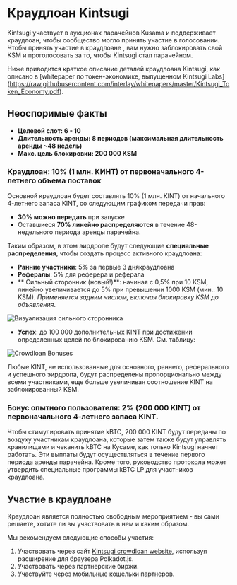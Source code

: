 # Краудлоан Kintsugi

Kintsugi участвует в аукционах парачейнов Kusama и поддерживает краудлоан, чтобы сообщество могло принять участие в голосовании.
Чтобы принять участие в краудлоане , вам нужно заблокировать свой KSM и проголосовать за то, чтобы Kintsugi стал парачейном.

Ниже приводится краткое описание деталей краудлоана Kintsugi, как описано в [whitepaper по токен-экономике, выпущенном Kintsugi Labs] (https://raw.githubusercontent.com/interlay/whitepapers/master/Kintsugi_Token_Economy.pdf).

## Неоспоримые факты

* **Целевой слот: 6 - 10**
* **Длительность аренды: 8 периодов (максимальная длительность аренды ~48 недель)**
* **Макс. цель блокировки: 200 000 KSM**

### Краудлоан: 10% (1 млн. КИНТ) от первоначального 4-летнего объема поставок

Основной краудлоан будет составлять 10% (1 млн. KINT) от начального 4-летнего запаса KINT, со следующим графиком передачи прав:

* **30% можно передать** при запуске
* Оставшиеся **70% линейно распределяются** в течение 48-недельного периода аренды парачейна.

Таким образом, в этом эирдропе будут следующие **специальные распределения**, чтобы создать процесс активного краудлоана:

* **Ранние участники**: 5% за первые 3 днякраудлоана
* **Рефералы**: 5% для реферера и реферала
* ** Сильный сторонник (новый!)**: начиная с 0,5% при 10 KSM, линейно увеличивается до 5% при превышении 1000 KSM (мин.: 10 KSM). *Применяется задним числом, включая блокировку KSM до объявления*.

![Визуализация сильного сторонника](../_assets/img/kintsugi/strong-supporter-visual.png)

* **Успех**: до 100 000 дополнительных KINT при достижении определенных целей по блокированию KSM. См. таблицу:

![Crowdloan Bonuses](../_assets/img/kintsugi/crowdloan_bonuses.png)

Любые KINT, не использованные для основного, раннего, реферального и успешного эирдропа, будут распределены пропорционально между всеми участниками, еще больше увеличивая соотношение KINT на заблокированный KSM.


### Бонус опытного пользователя: 2% (200 000 KINT) от первоначального 4-летнего запаса KINT.
Чтобы стимулировать принятие kBTC, 200 000 KINT будут переданы по воздуху участникам краудлоана, которые затем также будут управлять хранилищами и чеканить kBTC на Кусаме, как только Kintsugi начнет работать. Эти выплаты будут осуществляться в течение первого периода аренды парачейна. Кроме того, руководство протокола может утвердить специальные программы kBTC LP для участников краудлоана.



## Участие в краудлоане

Краудлоан является полностью свободным мероприятием - вы сами решаете, хотите ли вы участвовать в нем и каким образом.

Мы рекомендуем следующие способы участия:

1. Участвовать через сайт [Kintsugi crowdloan website](https://kintsugi.interlay.io/), используя расширение для браузера Polkadot.js.
2. Участвовать через партнерские биржи.
3. Участвуйте через мобильные кошельки партнеров.